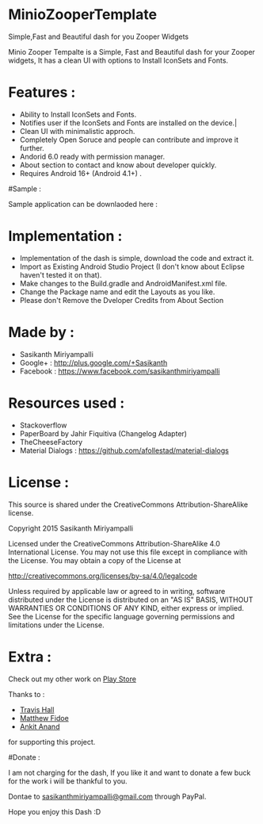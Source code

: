 # MinioZooperTemplate
Simple,Fast and Beautiful dash for you Zooper Widgets

Minio Zooper Tempalte is a Simple, Fast and Beautiful dash for your Zooper widgets, It has a clean UI with options to Install IconSets and Fonts.


# Features :

- Ability to Install IconSets and Fonts.
- Notifies user if the IconSets and Fonts are installed on the device.|
- Clean UI with minimalistic approch.
- Completely Open Soruce and people can contribute and improve it further.
- Andorid 6.0 ready with permission manager.
- About section to contact and know about developer quickly.
- Requires Android 16+ (Android 4.1+) .

#Sample :

Sample application can be downlaoded here : 

# Implementation : 

- Implementation of the dash is simple, download the code and extract it.
- Import as Existing Android Studio Project (I don't know about Eclipse haven't tested it on that).
- Make changes to the Build.gradle and AndroidManifest.xml file.
- Change the Package name and edit the Layouts as you like.
- Please don't Remove the Dveloper Credits from About Section

# Made by :

- Sasikanth Miriyampalli
- Google+ : http://plus.google.com/+Sasikanth
- Facebook : https://www.facebook.com/sasikanthmiriyampalli

# Resources used :

- Stackoverflow
- PaperBoard by Jahir Fiquitiva (Changelog Adapter)
- TheCheeseFactory
- Material Dialogs : https://github.com/afollestad/material-dialogs 

# License :

This source is shared under the CreativeCommons Attribution-ShareAlike license.

Copyright 2015 Sasikanth Miriyampalli

Licensed under the CreativeCommons Attribution-ShareAlike 
4.0 International License. You may not use this file except in compliance 
with the License. You may obtain a copy of the License at

   http://creativecommons.org/licenses/by-sa/4.0/legalcode

Unless required by applicable law or agreed to in writing, software
distributed under the License is distributed on an "AS IS" BASIS,
WITHOUT WARRANTIES OR CONDITIONS OF ANY KIND, either express or implied.
See the License for the specific language governing permissions and
limitations under the License.

# Extra :

Check out my other work on [Play Store](https://play.google.com/store/apps/dev?id=5275044853850385585)

Thanks to :

- [Travis Hall](https://plus.google.com/+TravisHall)
- [Matthew Fidoe](https://plus.google.com/106060406030544183887/)
- [Ankit Anand](https://plus.google.com/+AnkitAnand)

for supporting this project.

#Donate :

I am not charging for the dash, If you like it and want to donate a few buck for the work i will be thankful to you.

Dontae to sasikanthmiriyampalli@gmail.com through PayPal.

Hope you enjoy this Dash :D
